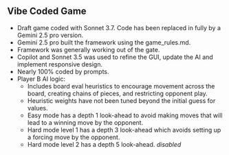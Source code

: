 ## Vibe Coded Game
- Draft game coded with Sonnet 3.7.  Code has been replaced in fully by a Gemini 2.5 pro version.
- Gemini 2.5 pro built the framework using the game_rules.md.
- Framework was generally working out of the gate.
- Copilot and Sonnet 3.5 was used to refine the GUI, update the AI and implement responsive design.
- Nearly 100% coded by prompts.
- Player B AI logic:
  - Includes board eval heuristics to encourage movement across the board, creating chains of pieces, and restricting opponent play.
  - Heuristic weights have not been tuned beyond the initial guess for values. 
  - Easy mode has a depth 1 look-ahead to avoid making moves that will lead to a winning move by the opponent.
  - Hard mode level 1 has a depth 3 look-ahead which avoids setting up a forcing move by the opponent.
  - Hard mode level 2 has a depth 5 look-ahead. *disabled* 


